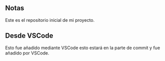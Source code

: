 
## Notas
Este es el repositorio inicial de mi proyecto.

## Desde VSCode

Esto fue añadido mediante VSCode
esto estará en la parte de commit y fue añadido por VSCode.
